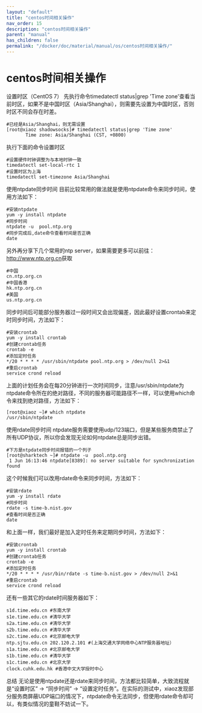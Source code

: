 ```yaml
---
layout: "default"
title: "centos时间相关操作"
nav_order: 15
description: "centos时间相关操作"
parent: "manual"
has_children: false
permalink: "/docker/doc/material/manual/os/centos时间相关操作/"
---
```


# centos时间相关操作

设置时区（CentOS 7）
先执行命令timedatectl status|grep 'Time zone'查看当前时区，如果不是中国时区（Asia/Shanghai），则需要先设置为中国时区，否则时区不同会存在时差。

```shell
#已经是Asia/Shanghai，则无需设置
[root@xiaoz shadowsocks]# timedatectl status|grep 'Time zone'
       Time zone: Asia/Shanghai (CST, +0800)
```

执行下面的命令设置时区

```shell
#设置硬件时钟调整为与本地时钟一致
timedatectl set-local-rtc 1
#设置时区为上海
timedatectl set-timezone Asia/Shanghai
```

使用ntpdate同步时间
目前比较常用的做法就是使用ntpdate命令来同步时间，使用方法如下：

```shell
#安装ntpdate
yum -y install ntpdate
#同步时间
ntpdate -u  pool.ntp.org
#同步完成后,date命令查看时间是否正确
date
```

另外再分享下几个常用的ntp server，如果需要更多可以前往：<http://www.ntp.org.cn>获取

```shell
#中国
cn.ntp.org.cn
#中国香港
hk.ntp.org.cn
#美国
us.ntp.org.cn
```

同步时间后可能部分服务器过一段时间又会出现偏差，因此最好设置crontab来定时同步时间，方法如下：

```shell
#安装crontab
yum -y install crontab
#创建crontab任务
crontab -e
#添加定时任务
*/20 * * * * /usr/sbin/ntpdate pool.ntp.org > /dev/null 2>&1
#重启crontab
service crond reload
```

上面的计划任务会在每20分钟进行一次时间同步，注意/usr/sbin/ntpdate为ntpdate命令所在的绝对路径，不同的服务器可能路径不一样，可以使用which命令来找到绝对路径，方法如下：

```shell
[root@xiaoz ~]# which ntpdate
/usr/sbin/ntpdate
```

使用rdate同步时间
ntpdate服务需要使用udp/123端口，但是某些服务商禁止了所有UDP协议，所以你会发现无论如何ntpdate总是同步出错。

```shell
#下方是ntpdate同步时间报错的一个列子
[root@sharktech ~]# ntpdate -u  pool.ntp.org
 1 Jun 16:13:46 ntpdate[8389]: no server suitable for synchronization found
```

这个时候我们可以改用rdate命令来同步时间，方法如下：

```shell
#安装rdate
yum -y install rdate
#同步时间
rdate -s time-b.nist.gov
#查看时间是否正确
date
```

和上面一样，我们最好是加入定时任务来定期同步时间，方法如下：

```shell
#安装crontab
yum -y install crontab
#创建crontab任务
crontab -e
#添加定时任务
*/20 * * * * /usr/bin/rdate -s time-b.nist.gov > /dev/null 2>&1
#重启crontab
service crond reload
```

还有一些其它的rdate时间服务器如下：

```shell
s1d.time.edu.cn #东南大学
s1e.time.edu.cn #清华大学
s2a.time.edu.cn #清华大学
s2b.time.edu.cn #清华大学
s2c.time.edu.cn #北京邮电大学
ntp.sjtu.edu.cn 202.120.2.101 #(上海交通大学网络中心NTP服务器地址）
s1a.time.edu.cn #北京邮电大学
s1b.time.edu.cn #清华大学
s1c.time.edu.cn #北京大学
clock.cuhk.edu.hk #香港中文大学授时中心
```

总结
无论是使用ntpdate还是rdate来同步时间，方法都比较简单，大致流程就是“设置时区” -> “同步时间” -> “设置定时任务”。在实际的测试中，xiaoz发现部分服务商屏蔽UDP端口的情况下，ntpdate命令无法同步，但使用rdate命令却可以，有类似情况的童鞋不妨试一下。
